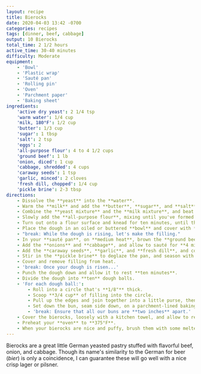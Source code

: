 ```yaml
---
layout: recipe
title: Bierocks
date: 2020-04-03 13:42 -0700
categories: recipes
tags: [dinner, beef, cabbage]
output: 10 Bierocks
total_time: 2 1/2 hours
active_time: 30-40 minutes
difficulty: Moderate
equipment:
    - 'Bowl'
    - 'Plastic wrap'
    - 'Sauté pan'
    - 'Rolling pin'
    - 'Oven'
    - 'Parchment paper'
    - 'Baking sheet'
ingredients:
    'active dry yeast': 2 1/4 tsp
    'warm water': 1/4 cup
    'milk, 180°F': 1/2 cup
    'butter': 1/3 cup
    'sugar': 1 tbsp
    'salt': 2 tsp
    'eggs': 2
    'all-purpose flour': 4 to 4 1/2 cups
    'ground beef': 1 lb
    'onion, diced': 1 cup
    'cabbage, shredded': 4 cups
    'caraway seeds': 1 tsp
    'garlic, minced': 2 cloves
    'fresh dill, chopped': 1/4 cup
    'pickle brine': 2-3 tbsp
directions:
    - Dissolve the **yeast** into the **water**.
    - Warm the **milk** and add the **butter**, **sugar**, and **salt**, and allow to cool to lukewarm.
    - Combine the **yeast mixture** and the **milk mixture**, and beat in the **eggs**.
    - Slowly add the **all-purpose flour**, mixing until you've formed a soft dough. It should be a little sticky, but not dry in any way.
    - Turn out onto a flour surface and knead for ten minutes, until the dough is smooth and elastic.
    - Place the dough in an oiled or buttered **bowl** and cover with **plastic wrap**. Set aside for **90 minutes**, or until doubled in size.
    - "break: While the dough is rising, let's make the filling."
    - In your **sauté pan**, on **medium heat**, brown the **ground beef**; don't be afraid to get a little color on it and get some _fond_ on the pan.
    - Add the **onions** and **cabbage**, and allow to sauté for **4 minutes**.
    - Add the **caraway seeds**, **garlic**, and **fresh dill**, and cook for another **fifteen minutes**, until everything is nice and tender.
    - Stir in the **pickle brine** to deglaze the pan, and season with salt and pepper to your liking.
    - Cover and remove filling from heat.
    - 'break: Once your dough is risen...'
    - Punch the dough down and allow it to rest **ten minutes**.
    - Divide the dough into **ten** dough balls.
    - 'For each dough ball:':
        - Roll into a circle that's **1/8"** thick.
        - Scoop **3/4 cup** of filling into the circle.
        - Pull up the edges and join together into a little purse, then pinch it all closed.
        - Set down the bun, seam side down, on a parchment-lined baking sheet.
        - 'break: Ensure that all our buns are **two inches** apart.'
    - Cover the bierocks, loosely with a kitchen towel, and allow to rest for **20 minutes**.
    - Preheat your **oven** to **375°F**.
    - When your bierocks are nice and puffy, brush them with some melted butter and **bake** for **20-25 minutes**.
---
```

Bierocks are a great little German yeasted pastry stuffed with flavorful beef, onion, and cabbage. Though its name's similarity to the German for beer (_bier_) is only a coincidence, I can guarantee these will go well with a nice crisp lager or pilsner.